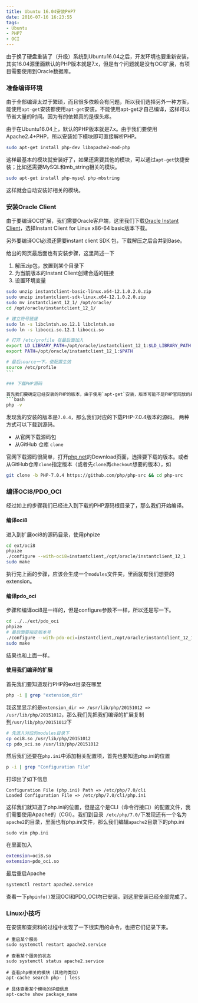 ```yaml
---
title: Ubuntu 16.04安装PHP7
date: 2016-07-16 16:23:55
tags:
- Ubuntu
- PHP7
- OCI
---
```


由于换了硬盘重装了（升级）系统到Ubuntu16.04之后，开发环境也要重新安装，其实16.04源里面默认的PHP版本就是7.x，但是有个问题就是没有OCI扩展，有项目需要使用到Oracle数据库。
<!--more-->

### 准备编译环境

由于全部编译太过于繁琐，而且很多依赖会有问题，所以我们选择另外一种方案，能使用`apt-get`安装都使用`apt-get`安装。不能使用apt-get才自己编译，这样可以节省大量的时间。因为有的依赖真的是很头疼。

由于在Ubuntu16.04上，默认的PHP版本就是7.x。由于我们要使用Apache2.4+PHP，所以安装如下模块即可直接解析PHP。
```bash
sudo apt-get install php-dev libapache2-mod-php
```
这样最基本的模块就安装好了，如果还需要其他的模块，可以通过`apt-get`快捷安装；比如还需要MySQL和mb_string相关的模块。
```bash
sudo apt-get install php-mysql php-mbstring
```
这样就会自动安装好相关的模块。

### 安装Oracle Client

由于要编译OCI扩展，我们需要Oracle客户端，这里我们下载[Oracle Instant Client](http://www.oracle.com/technetwork/database/features/instant-client/index-097480.html)，选择Instant Client for Linux x86-64 basic版本下载。

另外要编译OCI必须还需要instant client SDK 包，下载解压之后合并到Base。

给出的网页最后面也有安装步骤，这里简述一下

1. 解压zip包，放置到某个目录下
2. 为当前版本的Instant Client创建合适的链接
3. 设置环境变量

```bash
sudo unzip instantclient-basic-linux.x64-12.1.0.2.0.zip
sudo unzip instantclient-sdk-linux.x64-12.1.0.2.0.zip
sudo mv instantclient_12_1/ /opt/oracle/
cd /opt/oracle/instantclient_12_1/

# 建立符号链接
sudo ln -s libclntsh.so.12.1 libclntsh.so
sudo ln -s libocci.so.12.1 libocci.so

# 打开 /etc/profile 在最后面加入
export LD_LIBRARY_PATH=/opt/oracle/instantclient_12_1:$LD_LIBRARY_PATH
export PATH=/opt/oracle/instantclient_12_1:$PATH

# 最后source一下，使配置生效
source /etc/profile
﻿```

### 下载PHP源码

首先我们要确定已经安装的PHP的版本，由于使用`apt-get`安装，版本可能不是PHP官网放的最新的版本，使用下面的 命令既可查看
```bash
php -v
```
发现我的安装的版本是`7.0.4`，那么我们对应的下载PHP-7.0.4版本的源码。
两种方式可以下载到源码。

* 从官网下载源码包
* 从GitHub 仓库 `clone`

官网下载源码很简单，打开[php.net](http://php.net/downloads.php)的Download页面，选择要下载的版本。或者从GitHub仓库`clone`指定版本（或者先`clone`再`checkout`想要的版本），如

```bash
git clone -b PHP-7.0.4 https://github.com/php/php-src && cd php-src
```

### 编译OCI8/PDO_OCI

经过如上的步骤我们已经进入到下载的PHP源码根目录了，那么我们开始编译。

#### 编译oci8

进入到扩展oci8的源码目录，使用phpize

```bash
cd ext/oci8
phpize
./configure --with-oci8=instantclient,/opt/oracle/instantclient_12_1
sudo make
```
执行完上面的步骤，应该会生成一个`modules`文件夹，里面就有我们想要的extension。

#### 编译pdo_oci

步骤和编译oci8是一样的，但是configure参数不一样，所以还是写一下。
```bash
cd ../../ext/pdo_oci
phpize
# 最后面要指定版本号
./configure --with-pdo-oci=instantclient,/opt/oracle/instantclient_12_1,12.1
sudo make
```
结果也和上面一样。

#### 使用我们编译的扩展

首先我们要知道现行PHP的ext目录在哪里
```bash
php -i | grep "extension_dir"
```
我这里显示的是`extension_dir => /usr/lib/php/20151012 => /usr/lib/php/20151012`，那么我们先把我们编译的扩展复制到`/usr/lib/php/20151012`下
```bash
# 先进入对应的modules目录下
cp oci8.so /usr/lib/php/20151012
cp pdo_oci.so /usr/lib/php/20151012
```

然后我们还要在`php.ini`中添加相关配置项，首先也要知道php.ini的位置
```bash
p -i | grep "Configuration File"
```

打印出了如下信息

```
Configuration File (php.ini) Path => /etc/php/7.0/cli
Loaded Configuration File => /etc/php/7.0/cli/php.ini
```

这样我们就知道了php.ini的位置，但是这个是CLI（命令行接口）的配置文件，我们需要使用Apache的（CGI）。我们到目录` /etc/php/7.0/`下发现还有一个名为`apache2`的目录，里面也有php.ini文件，那么我们编辑`apache2`目录下的php.ini

```
sudo vim php.ini
```

在里面加入

```bash
extension=oci8.so
extension=pdo_oci.so
```

最后重启Apache
```bash
systemctl restart apache2.service
```

查看一下`phpinfo()`发现OCI和PDO_OCI均已安装。到这里安装已经全部完成了。


### Linux小技巧

在安装和查资料的过程中发现了一下很实用的命令，也把它们记录下来。
```
# 重启某个服务
sudo systemctl restart apache2.service

# 查看某个服务的状态
sudo systemctl status apache2.service

# 查看php相关的模块（其他的类似）
apt-cache search php- | less

# 具体查看某个模块的详细信息
apt-cache show package_name
```



